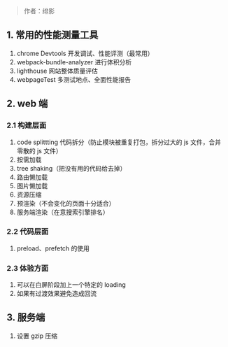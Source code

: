 > 作者：绯影

## 1. 常用的性能测量工具

1. chrome Devtools 开发调试、性能评测（最常用）
2. webpack-bundle-analyzer 进行体积分析
3. lighthouse 网站整体质量评估
4. webpageTest 多测试地点、全面性能报告

## 2. web 端

### 2.1 构建层面

1. code splittting 代码拆分（防止模块被重复打包，拆分过大的 js 文件，合并零散的 js 文件）
2. 按需加载
3. tree shaking（把没有用的代码给去掉）
4. 路由懒加载
5. 图片懒加载
6. 资源压缩
7. 预渲染（不会变化的页面十分适合）
8. 服务端渲染（在意搜索引擎排名）

### 2.2 代码层面

1. preload、prefetch 的使用

### 2.3 体验方面

1. 可以在白屏阶段加上一个特定的 loading
2. 如果有过渡效果避免造成回流

## 3. 服务端

1. 设置 gzip 压缩
